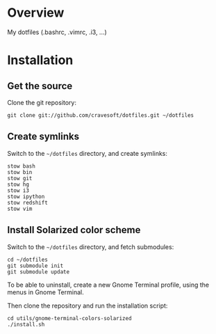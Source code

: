 # Overview

My dotfiles (.bashrc, .vimrc, .i3, ...)

# Installation

## Get the source

Clone the git repository:

    git clone git://github.com/cravesoft/dotfiles.git ~/dotfiles

## Create symlinks

Switch to the `~/dotfiles` directory, and create symlinks:

    stow bash
    stow bin
    stow git
    stow hg
    stow i3
    stow ipython
    stow redshift
    stow vim

## Install Solarized color scheme

Switch to the `~/dotfiles` directory, and fetch submodules:

    cd ~/dotfiles
    git submodule init
    git submodule update

To be able to uninstall, create a new Gnome Terminal profile, using the menus in Gnome Terminal.

Then clone the repository and run the installation script:

    cd utils/gnome-terminal-colors-solarized
    ./install.sh
